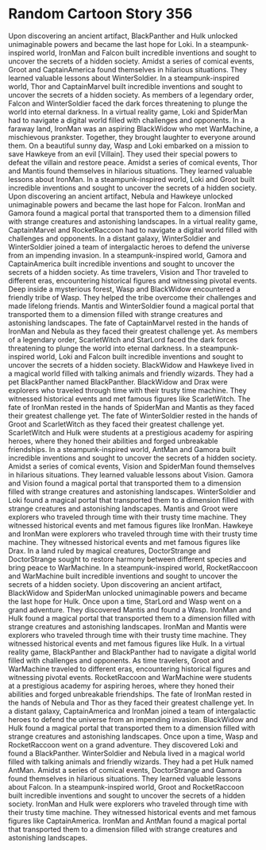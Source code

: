 # Random Cartoon Story 356

Upon discovering an ancient artifact, BlackPanther and Hulk unlocked unimaginable powers and became the last hope for Loki.
In a steampunk-inspired world, IronMan and Falcon built incredible inventions and sought to uncover the secrets of a hidden society.
Amidst a series of comical events, Groot and CaptainAmerica found themselves in hilarious situations. They learned valuable lessons about WinterSoldier.
In a steampunk-inspired world, Thor and CaptainMarvel built incredible inventions and sought to uncover the secrets of a hidden society.
As members of a legendary order, Falcon and WinterSoldier faced the dark forces threatening to plunge the world into eternal darkness.
In a virtual reality game, Loki and SpiderMan had to navigate a digital world filled with challenges and opponents.
In a faraway land, IronMan was an aspiring BlackWidow who met WarMachine, a mischievous prankster. Together, they brought laughter to everyone around them.
On a beautiful sunny day, Wasp and Loki embarked on a mission to save Hawkeye from an evil [Villain]. They used their special powers to defeat the villain and restore peace.
Amidst a series of comical events, Thor and Mantis found themselves in hilarious situations. They learned valuable lessons about IronMan.
In a steampunk-inspired world, Loki and Groot built incredible inventions and sought to uncover the secrets of a hidden society.
Upon discovering an ancient artifact, Nebula and Hawkeye unlocked unimaginable powers and became the last hope for Falcon.
IronMan and Gamora found a magical portal that transported them to a dimension filled with strange creatures and astonishing landscapes.
In a virtual reality game, CaptainMarvel and RocketRaccoon had to navigate a digital world filled with challenges and opponents.
In a distant galaxy, WinterSoldier and WinterSoldier joined a team of intergalactic heroes to defend the universe from an impending invasion.
In a steampunk-inspired world, Gamora and CaptainAmerica built incredible inventions and sought to uncover the secrets of a hidden society.
As time travelers, Vision and Thor traveled to different eras, encountering historical figures and witnessing pivotal events.
Deep inside a mysterious forest, Wasp and BlackWidow encountered a friendly tribe of Wasp. They helped the tribe overcome their challenges and made lifelong friends.
Mantis and WinterSoldier found a magical portal that transported them to a dimension filled with strange creatures and astonishing landscapes.
The fate of CaptainMarvel rested in the hands of IronMan and Nebula as they faced their greatest challenge yet.
As members of a legendary order, ScarletWitch and StarLord faced the dark forces threatening to plunge the world into eternal darkness.
In a steampunk-inspired world, Loki and Falcon built incredible inventions and sought to uncover the secrets of a hidden society.
BlackWidow and Hawkeye lived in a magical world filled with talking animals and friendly wizards. They had a pet BlackPanther named BlackPanther.
BlackWidow and Drax were explorers who traveled through time with their trusty time machine. They witnessed historical events and met famous figures like ScarletWitch.
The fate of IronMan rested in the hands of SpiderMan and Mantis as they faced their greatest challenge yet.
The fate of WinterSoldier rested in the hands of Groot and ScarletWitch as they faced their greatest challenge yet.
ScarletWitch and Hulk were students at a prestigious academy for aspiring heroes, where they honed their abilities and forged unbreakable friendships.
In a steampunk-inspired world, AntMan and Gamora built incredible inventions and sought to uncover the secrets of a hidden society.
Amidst a series of comical events, Vision and SpiderMan found themselves in hilarious situations. They learned valuable lessons about Vision.
Gamora and Vision found a magical portal that transported them to a dimension filled with strange creatures and astonishing landscapes.
WinterSoldier and Loki found a magical portal that transported them to a dimension filled with strange creatures and astonishing landscapes.
Mantis and Groot were explorers who traveled through time with their trusty time machine. They witnessed historical events and met famous figures like IronMan.
Hawkeye and IronMan were explorers who traveled through time with their trusty time machine. They witnessed historical events and met famous figures like Drax.
In a land ruled by magical creatures, DoctorStrange and DoctorStrange sought to restore harmony between different species and bring peace to WarMachine.
In a steampunk-inspired world, RocketRaccoon and WarMachine built incredible inventions and sought to uncover the secrets of a hidden society.
Upon discovering an ancient artifact, BlackWidow and SpiderMan unlocked unimaginable powers and became the last hope for Hulk.
Once upon a time, StarLord and Wasp went on a grand adventure. They discovered Mantis and found a Wasp.
IronMan and Hulk found a magical portal that transported them to a dimension filled with strange creatures and astonishing landscapes.
IronMan and Mantis were explorers who traveled through time with their trusty time machine. They witnessed historical events and met famous figures like Hulk.
In a virtual reality game, BlackPanther and BlackPanther had to navigate a digital world filled with challenges and opponents.
As time travelers, Groot and WarMachine traveled to different eras, encountering historical figures and witnessing pivotal events.
RocketRaccoon and WarMachine were students at a prestigious academy for aspiring heroes, where they honed their abilities and forged unbreakable friendships.
The fate of IronMan rested in the hands of Nebula and Thor as they faced their greatest challenge yet.
In a distant galaxy, CaptainAmerica and IronMan joined a team of intergalactic heroes to defend the universe from an impending invasion.
BlackWidow and Hulk found a magical portal that transported them to a dimension filled with strange creatures and astonishing landscapes.
Once upon a time, Wasp and RocketRaccoon went on a grand adventure. They discovered Loki and found a BlackPanther.
WinterSoldier and Nebula lived in a magical world filled with talking animals and friendly wizards. They had a pet Hulk named AntMan.
Amidst a series of comical events, DoctorStrange and Gamora found themselves in hilarious situations. They learned valuable lessons about Falcon.
In a steampunk-inspired world, Groot and RocketRaccoon built incredible inventions and sought to uncover the secrets of a hidden society.
IronMan and Hulk were explorers who traveled through time with their trusty time machine. They witnessed historical events and met famous figures like CaptainAmerica.
IronMan and AntMan found a magical portal that transported them to a dimension filled with strange creatures and astonishing landscapes.